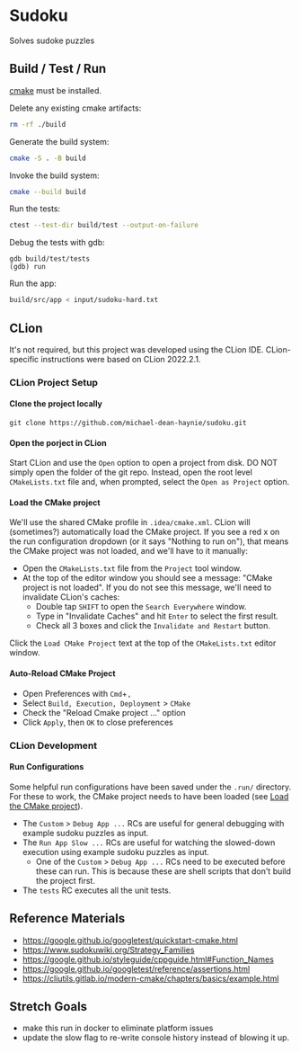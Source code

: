 # Sudoku

Solves sudoke puzzles

## Build / Test / Run

[cmake](https://cmake.org/install/) must be installed.

Delete any existing cmake artifacts:

``` sh
rm -rf ./build
```

Generate the build system:

``` sh
cmake -S . -B build
```

Invoke the build system:

``` sh
cmake --build build
```

Run the tests:

``` sh
ctest --test-dir build/test --output-on-failure
```

Debug the tests with gdb:

```
gdb build/test/tests
(gdb) run
```

Run the app:

``` sh
build/src/app < input/sudoku-hard.txt
```

## CLion

It's not required, but this project was developed using the CLion IDE.
CLion-specific instructions were based on CLion 2022.2.1.

### CLion Project Setup

#### Clone the project locally

```shell
git clone https://github.com/michael-dean-haynie/sudoku.git
```

#### Open the porject in CLion

Start CLion and use the `Open` option to open a project from disk. DO NOT simply open the folder of the git repo. Instead, open the root level `CMakeLists.txt` file and, when prompted, select the `Open as Project` option.

#### Load the CMake project

We'll use the shared CMake profile in `.idea/cmake.xml`. CLion will (sometimes?) automatically load the CMake project. If you see a red x on the run configuration dropdown (or it says "Nothing to run on"), that means the CMake project was not loaded, and we'll have to it manually:

- Open the `CMakeLists.txt` file from the `Project` tool window.
- At the top of the editor window you should see a message: "CMake project is not loaded". If you do not see this message, we'll need to invalidate CLion's caches:
  - Double tap `SHIFT` to open the `Search Everywhere` window.
  - Type in "Invalidate Caches" and hit `Enter` to select the first result.
  - Check all 3 boxes and click the `Invalidate and Restart` button.

Click the `Load CMake Project` text at the top of the `CMakeLists.txt` editor window.

#### Auto-Reload CMake Project

- Open Preferences with `Cmd`+`,`
- Select `Build, Execution, Deployment` > `CMake`
- Check the "Reload Cmake project ..." option
- Click `Apply`, then `OK` to close preferences

### CLion Development

#### Run Configurations

Some helpful run configurations have been saved under the `.run/` directory. For these to work, the CMake project needs to have been loaded (see [Load the CMake project](#load-the-cmake-project)).

- The `Custom` > `Debug App ...` RCs are useful for general debugging with example sudoku puzzles as input.
- The `Run App Slow ...` RCs are useful for watching the slowed-down execution using example sudoku puzzles as input.
  - One of the `Custom` > `Debug App ...` RCs need to be executed before these can run. This is because these are shell scripts that don't build the project first.
- The `tests` RC executes all the unit tests.

## Reference Materials

- https://google.github.io/googletest/quickstart-cmake.html
- https://www.sudokuwiki.org/Strategy_Families
- https://google.github.io/styleguide/cppguide.html#Function_Names
- https://google.github.io/googletest/reference/assertions.html
- https://cliutils.gitlab.io/modern-cmake/chapters/basics/example.html

## Stretch Goals

- make this run in docker to eliminate platform issues
- update the slow flag to re-write console history instead of blowing it up.

